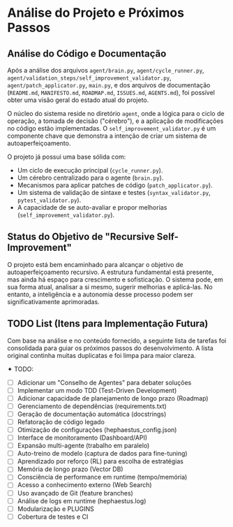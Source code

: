 # Análise do Projeto e Próximos Passos

## Análise do Código e Documentação

Após a análise dos arquivos `agent/brain.py`, `agent/cycle_runner.py`, `agent/validation_steps/self_improvement_validator.py`, `agent/patch_applicator.py`, `main.py`, e dos arquivos de documentação (`README.md`, `MANIFESTO.md`, `ROADMAP.md`, `ISSUES.md`, `AGENTS.md`), foi possível obter uma visão geral do estado atual do projeto.

O núcleo do sistema reside no diretório `agent`, onde a lógica para o ciclo de operação, a tomada de decisão ("cérebro"), e a aplicação de modificações no código estão implementadas. O `self_improvement_validator.py` é um componente chave que demonstra a intenção de criar um sistema de autoaperfeiçoamento.

O projeto já possui uma base sólida com:
*   Um ciclo de execução principal (`cycle_runner.py`).
*   Um cérebro centralizado para o agente (`brain.py`).
*   Mecanismos para aplicar patches de código (`patch_applicator.py`).
*   Um sistema de validação de sintaxe e testes (`syntax_validator.py`, `pytest_validator.py`).
*   A capacidade de se auto-avaliar e propor melhorias (`self_improvement_validator.py`).

## Status do Objetivo de "Recursive Self-Improvement"

O projeto está bem encaminhado para alcançar o objetivo de autoaperfeiçoamento recursivo. A estrutura fundamental está presente, mas ainda há espaço para crescimento e sofisticação. O sistema pode, em sua forma atual, analisar a si mesmo, sugerir melhorias e aplicá-las. No entanto, a inteligência e a autonomia desse processo podem ser significativamente aprimoradas.

## TODO List (Itens para Implementação Futura)

Com base na análise e no conteúdo fornecido, a seguinte lista de tarefas foi consolidada para guiar os próximos passos do desenvolvimento. A lista original continha muitas duplicatas e foi limpa para maior clareza.

✦ TODO:
  - [ ] Adicionar um "Conselho de Agentes" para debater soluções
  - [ ] Implementar um modo TDD (Test-Driven Development)
  - [ ] Adicionar capacidade de planejamento de longo prazo (Roadmap)
  - [ ] Gerenciamento de dependências (requirements.txt)
  - [ ] Geração de documentação automática (docstrings)
  - [ ] Refatoração de código legado
  - [ ] Otimização de configurações (hephaestus_config.json)
  - [ ] Interface de monitoramento (Dashboard/API)
  - [ ] Expansão multi-agente (trabalho em paralelo)
  - [ ] Auto-treino de modelo (captura de dados para fine-tuning)
  - [ ] Aprendizado por reforço (RL) para escolha de estratégias
  - [ ] Memória de longo prazo (Vector DB)
  - [ ] Consciência de performance em runtime (tempo/memória)
  - [ ] Acesso a conhecimento externo (Web Search)
  - [ ] Uso avançado de Git (feature branches)
  - [ ] Análise de logs em runtime (hephaestus.log)
  - [ ] Modularização e PLUGINS
  - [ ] Cobertura de testes e CI
